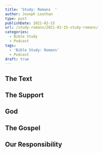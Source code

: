 ```yaml
---
title: 'Study: Romans  '
author: Joseph Louthan
type: post
publishDate: 2021-02-15
url: /study-romans/2021-02-15-study-romans/
categories:
  - Bible Study
  - Podcast
tags:
  - 'Bible Study: Romans'
  - Podcast
draft: true
---
```

## The Text



## The Support



## God



## The Gospel



## Our Responsibility



